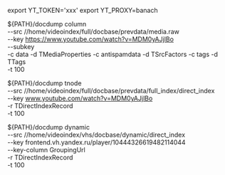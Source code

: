 export YT_TOKEN='xxx'
export YT_PROXY=banach

${PATH}/docdump column \
    --src //home/videoindex/full/docbase/prevdata/media.raw \
    --key https://www.youtube.com/watch?v=MDM0yAJjlBo \
    --subkey \
    -c data -d TMediaProperties -c antispamdata -d TSrcFactors -c tags -d TTags \
    -t 100

${PATH}/docdump tnode \
    --src //home/videoindex/full/docbase/prevdata/full_index/direct_index \
    --key www.youtube.com/watch?v=MDM0yAJjlBo \
    -r TDirectIndexRecord \
    -t 100

${PATH}/docdump dynamic \
    --src //home/videoindex/vhs/docbase/dynamic/direct_index \
    --key frontend.vh.yandex.ru/player/10444326619482114044 \
    --key-column GroupingUrl \
    -r TDirectIndexRecord \
    -t 100
